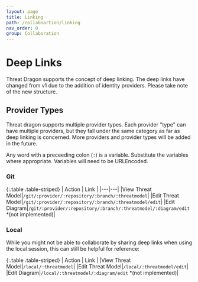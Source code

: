 ```yaml
---
layout: page
title: Linking
path: /collaboartion/linking
nav_order: 0
group: Collaboration
---
```


# Deep Links
Threat Dragon supports the concept of deep linking.  The deep links have changed from v1 due to the addition of identity providers. Please take note of the new structure.

## Provider Types
Threat dragon supports multiple provider types.  Each provider "type" can have multiple providers, but they fall under the same category as far as deep linking is concerned.  More providers and provider types will be added in the future.

Any word with a preceeding colon (`:`) is a variable.  Substitute the variables where appropriate.  Variables will need to be URLEncoded.

### Git

{:.table .table-striped}
| Action | Link |
|---|---|
|View Threat Model|`/git/:provider/:repository/:branch/:threatmodel`|
|Edit Threat Model|`/git/:provider/:repository/:branch/:threatmodel/edit`|
|Edit Diagram|`/git/:provider/:repository/:branch/:threatmodel/:diagram/edit` *(not implemented)|

### Local
While you might not be able to collaborate by sharing deep links when using the local session, this can still be helpful for reference:

{:.table .table-striped}
| Action | Link |
|View Threat Model|`/local/:threatmodel`|
|Edit Threat Model|`/local/:threatmodel/edit`|
|Edit Diagram|`/local/:threatmodel/:diagram/edit` *(not implemented)|
